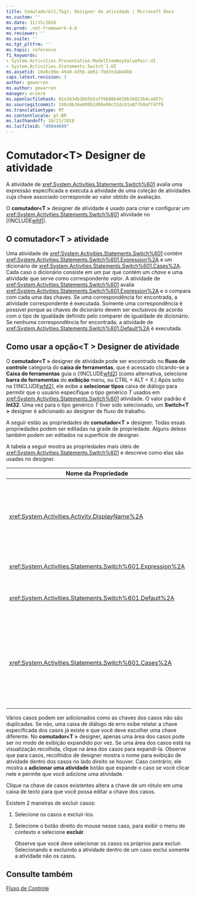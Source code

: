 ```yaml
---
title: Comutador&lt;T&gt; Designer de atividade | Microsoft Docs
ms.custom: ''
ms.date: 11/15/2016
ms.prod: .net-framework-4.6
ms.reviewer: ''
ms.suite: ''
ms.tgt_pltfrm: ''
ms.topic: reference
f1_keywords:
- System.Activities.Presentation.ModelItemKeyValuePair.UI
- System.Activities.Statements.Switch`1.UI
ms.assetid: 18a6c96e-49a9-4356-ab61-fbd7e3ab44bb
caps.latest.revision: 3
author: gewarren
ms.author: gewarren
manager: erikre
ms.openlocfilehash: 01e583db3bb5b5aff6608b4028636823b4ca857c
ms.sourcegitcommit: 240c8b34e80952d00e90c52dcb1a077b9aff47f6
ms.translationtype: MT
ms.contentlocale: pt-BR
ms.lasthandoff: 10/23/2018
ms.locfileid: "49844699"
---
```

# <a name="switchlttgt-activity-designer"></a>Comutador&lt;T&gt; Designer de atividade
A atividade de <xref:System.Activities.Statements.Switch%601> avalia uma expressão especificada e executa a atividade de uma coleção de atividades cuja chave associado corresponde ao valor obtido de avaliação.  
  
 O **comutador\<T >** designer de atividade é usado para criar e configurar um <xref:System.Activities.Statements.Switch%601> atividade no [!INCLUDE[wfd1](../includes/wfd1-md.md)].  
  
## <a name="the-switchtactivity"></a>O comutador\<T > atividade  
 Uma atividade de <xref:System.Activities.Statements.Switch%601> contém <xref:System.Activities.Statements.Switch%601.Expression%2A> e um dicionário de <xref:System.Activities.Statements.Switch%601.Cases%2A>. Cada caso o dicionário consiste em um par que contém um *chave* e uma atividade que serve como correspondente *valor*. A atividade de <xref:System.Activities.Statements.Switch%601> avalia <xref:System.Activities.Statements.Switch%601.Expression%2A> e o compara com cada uma das chaves. Se uma correspondência for encontrada, a atividade correspondente é executada. Somente uma correspondência é possível porque as chaves de dicionário devem ser exclusivos de acordo com o tipo de igualdade definido pelo comparer de igualdade de dicionário. Se nenhuma correspondência for encontrada, a atividade de <xref:System.Activities.Statements.Switch%601.Default%2A> é executada.  
  
## <a name="how-to-use-the-switcht-activity-designer"></a>Como usar a opção\<T > Designer de atividade  
 O **comutador\<T >** designer de atividade pode ser encontrado no **fluxo de controle** categoria do **caixa de ferramentas**, que é acessado clicando-se a **Caixa de ferramentas** guia o [!INCLUDE[wfd2](../includes/wfd2-md.md)] (como alternativa, selecione **barra de ferramentas** do **exibição** menu, ou CTRL + ALT + X.) Após solto na [!INCLUDE[wfd2](../includes/wfd2-md.md)], ele exibe a **selecionar tipos** caixa de diálogo para permitir que o usuário especifique o tipo genérico *T* usados em <xref:System.Activities.Statements.Switch%601> atividade. O valor padrão é **Int32**. Uma vez para o tipo genérico *T* tiver sido selecionado, um **Switch\<T >** designer é adicionado ao designer de fluxo de trabalho.  
  
 A seguir estão as propriedades de **comutador\<T >** designer. Todas essas propriedades podem ser editadas na grade de propriedade. Alguns deless também podem ser editados na superfície de designer.  
  
 A tabela a seguir mostra as propriedades mais úteis de <xref:System.Activities.Statements.Switch%601> e descreve como elas são usadas no designer.  
  
|Nome da Propriedade|Necessária|Uso|  
|-------------------|--------------|-----------|  
|<xref:System.Activities.Activity.DisplayName%2A>|False|Especifica o nome amigável do designer de atividade de <xref:System.Activities.Statements.Switch%601> . O valor padrão é o comutador\<Int32 >. O valor pode ser editado na **propriedades** janela ou diretamente no cabeçalho de designer.<br /><br /> Embora não seja necessário <xref:System.Activities.Activity.DisplayName%2A> restrita, é uma prática recomendada usar um.|  
|<xref:System.Activities.Statements.Switch%601.Expression%2A>|verdadeiro|Especifica a expressão usada para comparar as chaves na coleção dos casos para determinar que casos a executar.|  
|<xref:System.Activities.Statements.Switch%601.Default%2A>||Especifica a atividade executada se nenhuma correspondência for encontrada. Clique o **adicionar uma atividade** botão no designer para abrir o **padrão** caixa em que a atividade pode ser descartada.|  
|<xref:System.Activities.Statements.Switch%601.Cases%2A>||Especifica os casos a ser avaliado. Para adicionar um caso, clique o **adicionar novo caso** botão na parte inferior da **Switch\<T >** designer. O botão muda para uma caixa de texto (caixa de combinação se o tipo genérico selecionado quando o acréscimo da opção\<T > é a cadeia de caracteres ou Enum). Depois de adicionar uma chave na **caso o valor** caixa, a área dos casos expande e uma atividade pode ser descartada onde o texto de dica "Soltar atividade aqui" para definir a lógica de execução para o caso.|  
  
 Vários casos podem ser adicionados como as chaves dos casos não são duplicadas. Se não, uma caixa de diálogo de erro exibe relatar a chave especificada dos casos já existe e que você deve escolher uma chave diferente. No **comutador\<T >** designer, apenas uma área dos casos pode ser no modo de exibição expandido por vez. Se uma área dos casos está na visualização recolhida, clique na área dos casos para expandi-la. Observe que para casos, recolhidos de designer mostra o nome para exibição de atividade dentro dos casos no lado direito se houver. Caso contrário, ele mostra a **adicionar uma atividade** botão que expande o caso se você clicar nele e permite que você adicione uma atividade.  
  
 Clique na chave de casos existentes altera a chave de um rótulo em uma caixa de texto para que você possa editar a chave dos casos.  
  
 Existem 2 maneiras de excluir casos:  
  
1. Selecione os casos e excluir-los.  
  
2. Selecione o botão direito do mouse nesse caso, para exibir o menu de contexto e selecione **excluir**.  
  
   Observe que você deve selecionar os casos os próprios para excluir. Selecionando e excluindo a atividade dentro de um caso exclui somente a atividade não os casos.  
  
## <a name="see-also"></a>Consulte também  
 [Fluxo de Controle](../workflow-designer/control-flow-activity-designers.md)